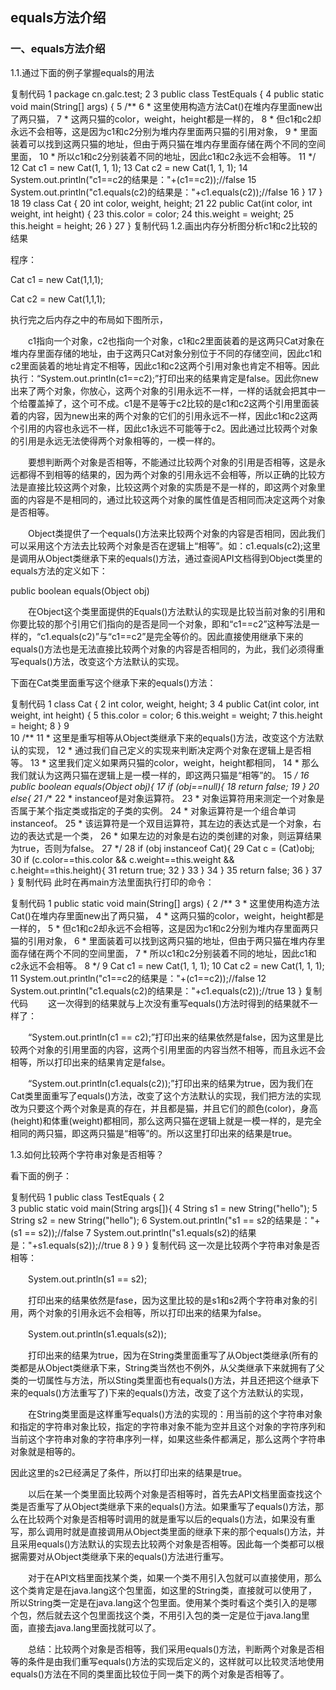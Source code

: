 ## equals方法介绍

### 一、equals方法介绍


1.1.通过下面的例子掌握equals的用法

复制代码
 1 package cn.galc.test;
 2 
 3 public class TestEquals {
 4     public static void main(String[] args) {
 5         /**
 6          * 这里使用构造方法Cat()在堆内存里面new出了两只猫，
 7          * 这两只猫的color，weight，height都是一样的，
 8          * 但c1和c2却永远不会相等，这是因为c1和c2分别为堆内存里面两只猫的引用对象，
 9          * 里面装着可以找到这两只猫的地址，但由于两只猫在堆内存里面存储在两个不同的空间里面，
10          * 所以c1和c2分别装着不同的地址，因此c1和c2永远不会相等。
11          */
12         Cat c1 = new Cat(1, 1, 1);
13         Cat c2 = new Cat(1, 1, 1);
14         System.out.println("c1==c2的结果是："+(c1==c2));//false
15         System.out.println("c1.equals(c2)的结果是："+c1.equals(c2));//false
16     }
17 }
18 
19 class Cat {
20     int color, weight, height;
21 
22     public Cat(int color, int weight, int height) {
23         this.color = color;
24         this.weight = weight;
25         this.height = height;
26     }
27 }
复制代码
1.2.画出内存分析图分析c1和c2比较的结果

程序：

Cat c1 = new Cat(1,1,1);

Cat c2 = new Cat(1,1,1);

执行完之后内存之中的布局如下图所示，



　　c1指向一个对象，c2也指向一个对象，c1和c2里面装着的是这两只Cat对象在堆内存里面存储的地址，由于这两只Cat对象分别位于不同的存储空间，因此c1和c2里面装着的地址肯定不相等，因此c1和c2这两个引用对象也肯定不相等。因此执行：“System.out.println(c1==c2);”打印出来的结果肯定是false。因此你new出来了两个对象，你放心，这两个对象的引用永远不一样，一样的话就会把其中一个给覆盖掉了，这个可不成。c1是不是等于c2比较的是c1和c2这两个引用里面装着的内容，因为new出来的两个对象的它们的引用永远不一样，因此c1和c2这两个引用的内容也永远不一样，因此c1永远不可能等于c2。因此通过比较两个对象的引用是永远无法使得两个对象相等的，一模一样的。

　　要想判断两个对象是否相等，不能通过比较两个对象的引用是否相等，这是永远都得不到相等的结果的，因为两个对象的引用永远不会相等，所以正确的比较方法是直接比较这两个对象，比较这两个对象的实质是不是一样的，即这两个对象里面的内容是不是相同的，通过比较这两个对象的属性值是否相同而决定这两个对象是否相等。

　　Object类提供了一个equals()方法来比较两个对象的内容是否相同，因此我们可以采用这个方法去比较两个对象是否在逻辑上“相等”。如：c1.equals(c2);这里是调用从Object类继承下来的equals()方法，通过查阅API文档得到Object类里的equals方法的定义如下：

public boolean equals(Object obj)

　　在Object这个类里面提供的Equals()方法默认的实现是比较当前对象的引用和你要比较的那个引用它们指向的是否是同一个对象，即和“c1==c2”这种写法是一样的，“c1.equals(c2)”与“c1==c2”是完全等价的。因此直接使用继承下来的equals()方法也是无法直接比较两个对象的内容是否相同的，为此，我们必须得重写equals()方法，改变这个方法默认的实现。

下面在Cat类里面重写这个继承下来的equals()方法：

复制代码
 1 class Cat {
 2     int color, weight, height;
 3 
 4     public Cat(int color, int weight, int height) {
 5         this.color = color;
 6         this.weight = weight;
 7         this.height = height;
 8     }
 9     
10     /**
11      * 这里是重写相等从Object类继承下来的equals()方法，改变这个方法默认的实现，
12      * 通过我们自己定义的实现来判断决定两个对象在逻辑上是否相等。
13      * 这里我们定义如果两只猫的color，weight，height都相同，
14      * 那么我们就认为这两只猫在逻辑上是一模一样的，即这两只猫是“相等”的。
15      */
16     public boolean equals(Object obj){
17         if (obj==null){
18             return false;
19         }
20         else{
21             /**
22              * instanceof是对象运算符。
23              * 对象运算符用来测定一个对象是否属于某个指定类或指定的子类的实例。
24              * 对象运算符是一个组合单词instanceof。
25              * 该运算符是一个双目运算符，其左边的表达式是一个对象，右边的表达式是一个类，
26              * 如果左边的对象是右边的类创建的对象，则运算结果为true，否则为false。
27              */
28             if (obj instanceof Cat){
29                 Cat c = (Cat)obj;
30                 if (c.color==this.color && c.weight==this.weight && c.height==this.height){
31                     return true;
32                 }
33             }
34         }
35         return false;
36     }
37 }
复制代码
此时在再main方法里面执行打印的命令：

复制代码
 1 public static void main(String[] args) {
 2         /**
 3          * 这里使用构造方法Cat()在堆内存里面new出了两只猫，
 4          * 这两只猫的color，weight，height都是一样的，
 5          * 但c1和c2却永远不会相等，这是因为c1和c2分别为堆内存里面两只猫的引用对象，
 6          * 里面装着可以找到这两只猫的地址，但由于两只猫在堆内存里面存储在两个不同的空间里面，
 7          * 所以c1和c2分别装着不同的地址，因此c1和c2永远不会相等。
 8          */
 9         Cat c1 = new Cat(1, 1, 1);
10         Cat c2 = new Cat(1, 1, 1);
11         System.out.println("c1==c2的结果是："+(c1==c2));//false
12         System.out.println("c1.equals(c2)的结果是："+c1.equals(c2));//true
13     }
复制代码
　　这一次得到的结果就与上次没有重写equals()方法时得到的结果就不一样了：

　　“System.out.println(c1 == c2);”打印出来的结果依然是false，因为这里是比较两个对象的引用里面的内容，这两个引用里面的内容当然不相等，而且永远不会相等，所以打印出来的结果肯定是false。

　　“System.out.println(c1.equals(c2));”打印出来的结果为true，因为我们在Cat类里面重写了equals()方法，改变了这个方法默认的实现，我们把方法的实现改为只要这个两个对象是真的存在，并且都是猫，并且它们的颜色(color)，身高(height)和体重(weight)都相同，那么这两只猫在逻辑上就是一模一样的，是完全相同的两只猫，即这两只猫是“相等”的。所以这里打印出来的结果是true。

1.3.如何比较两个字符串对象是否相等？

看下面的例子：

复制代码
1 public class TestEquals {
2     
3     public static void main(String args[]){
4         String s1 = new String("hello");
5         String s2 = new String("hello");
6         System.out.println("s1 == s2的结果是："+(s1 == s2));//false
7         System.out.println("s1.equals(s2)的结果是："+s1.equals(s2));//true
8     }
9 }
复制代码
这一次是比较两个字符串对象是否相等：

　　System.out.println(s1 == s2);

　　打印出来的结果依然是fase，因为这里比较的是s1和s2两个字符串对象的引用，两个对象的引用永远不会相等，所以打印出来的结果为false。

　　System.out.println(s1.equals(s2));

　　打印出来的结果为true，因为在String类里面重写了从Object类继承(所有的类都是从Object类继承下来，String类当然也不例外，从父类继承下来就拥有了父类的一切属性与方法，所以Sting类里面也有equals()方法，并且还把这个继承下来的equals()方法重写了)下来的equals()方法，改变了这个方法默认的实现，

　　在String类里面是这样重写equals()方法的实现的：用当前的这个字符串对象和指定的字符串对象比较，指定的字符串对象不能为空并且这个对象的字符序列和当前这个字符串对象的字符串序列一样，如果这些条件都满足，那么这两个字符串对象就是相等的。

因此这里的s2已经满足了条件，所以打印出来的结果是true。

　　以后在某一个类里面比较两个对象是否相等时，首先去API文档里面查找这个类是否重写了从Object类继承下来的equals()方法。如果重写了equals()方法，那么在比较两个对象是否相等时调用的就是重写以后的equals()方法，如果没有重写，那么调用时就是直接调用从Object类里面的继承下来的那个equals()方法，并且采用equals()方法默认的实现去比较两个对象是否相等。因此每一个类都可以根据需要对从Object类继承下来的equals()方法进行重写。

　　对于在API文档里面找某个类，如果一个类不用引入包就可以直接使用，那么这个类肯定是在java.lang这个包里面，如这里的String类，直接就可以使用了，所以String类一定是在java.lang这个包里面。使用某个类时看这个类引入的是哪个包，然后就去这个包里面找这个类，不用引入包的类一定是位于java.lang里面，直接去java.lang里面找就可以了。 

　　总结：比较两个对象是否相等，我们采用equals()方法，判断两个对象是否相等的条件是由我们重写equals()方法的实现后定义的，这样就可以比较灵活地使用equals()方法在不同的类里面比较位于同一类下的两个对象是否相等了。   